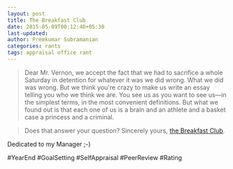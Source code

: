 ```yaml
---
layout: post
title: The Breakfast Club
date: 2015-05-09T00:12:40+05:30
last-updated:
author: Premkumar Subramanian
categories: rants
tags: appraisal office rant
---
```


>Dear Mr. Vernon, we accept the fact that we had to sacrifice a whole Saturday in detention for whatever it was we did wrong. What we did was wrong. But we think you're crazy to make us write an essay telling you who we think we are. You see us as you want to see us—in the simplest terms, in the most convenient definitions. But what we found out is that each one of us is a brain and an athlete and a basket case a princess and a criminal.

>Does that answer your question? Sincerely yours, [the Breakfast Club][1].

Dedicated to my Manager ;-)

\#YearEnd \#GoalSetting \#SelfAppraisal \#PeerReview \#Rating

[1]: http://www.imdb.com/title/tt0088847/quotes?item=qt0475594  "The Breakfast Club"
